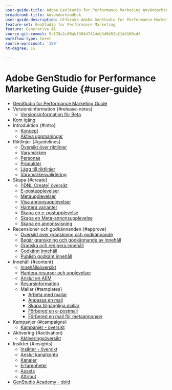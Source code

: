 ```yaml
---
user-guide-title: Adobe GenStudio for Performance Marketing Användarhandbok
breadcrumb-title: Användarhandbok
user-guide-description: Utforska Adobe GenStudio for Performance Marketing funktioner. Lär dig hur du snabbt kan skapa varumärkesanpassade resurser, generera variationer och optimera upplevelser.
feature-set: GenStudio for Performance Marketing
feature: Generative AI
source-git-commit: 5cf78a1c00abf384d7424eb3d6b52b21d4160cd8
workflow-type: tm+mt
source-wordcount: '159'
ht-degree: 1%

---
```



# Adobe GenStudio for Performance Marketing Guide {#user-guide}

+ [GenStudio for Performance Marketing Guide](home.md)
+ Versionsinformation {#release-notes}
   + [Versionsinformation för Beta](beta-release-notes.md)
+ [Kom igång](get-started.md)
+ Introduktion {#intro}
   + [Koncept](concepts.md)
   + [Aktiva uppmaningar](effective-prompts.md)
+ Riktlinjer {#guidelines}
   + [Översikt över riktlinjer](guidelines/overview.md)
   + [Varumärken](guidelines/brands.md)
   + [Personas](guidelines/personas.md)
   + [Produkter](guidelines/products.md)
   + [Lägg till riktlinjer](guidelines/add-guidelines.md)
   + [Varumärkesvalidering](guidelines/brand-validation.md)
+ Skapa {#create}
   + [[!DNL Create] översikt](create/overview.md)
   + [E-postupplevelser](create/email-experiences.md)
   + [Metaupplevelser](create/meta-experiences.md)
   + [Visa annonsupplevelser](create/display-ad-experiences.md)
   + [Hantera varianter](create/manage-variants.md)
   + [Skapa en e-postupplevelse](create/create-email-experience.md)
   + [Skapa en Meta-annonsupplevelse](create/create-meta-ad.md)
   + [Skapa en annonsvisning](create/create-display-ad.md)
+ Recensioner och godkännanden {#approve}
   + [Översikt över granskning och godkännande](approvals/overview.md)
   + [Begär granskning och godkännande av innehåll](approvals/request-review.md)
   + [Granska och redigera innehåll](approvals/review-and-edit.md)
   + [Godkänn innehåll](approvals/approve-content.md)
   + [Publish godkänt innehåll](approvals/publish-content.md)
+ Innehåll {#content}
   + [Innehållsöversikt](content/overview.md)
   + [Hantera resurser och upplevelser](content/manage-assets.md)
   + [Anslut en AEM](content/connect-aem-repo.md)
   + [Resursinformation](content/asset-details.md)
   + Mallar {#templates}
      + [Arbeta med mallar](content/use-templates.md)
      + [Anpassa en mall](content/customize-template.md)
      + [Skapa tillgängliga mallar](content/accessibility-for-templates.md)
      + [Förbered en e-postmall](content/email-template.md)
      + [Förbered en mall för metaannonser](content/meta-template.md)
+ Kampanjer {#campaigns}
   + [Kampanjer - översikt](campaigns/overview.md)
+ Aktivering {#activation}
   + [Aktiveringsöversikt](activation/overview.md)
+ Insikter {#insights}
   + [Insikter - översikt](insights/overview.md)
   + [Anslut kanalkonto](insights/connect-channel.md)
   + [Kanaler](insights/channels.md)
   + [Erfarenheter](insights/experiences.md)
   + [Assets](insights/assets.md)
   + [Attribut](insights/attributes.md)
+ [GenStudio Academy - dold](genstudioacademy.md)
